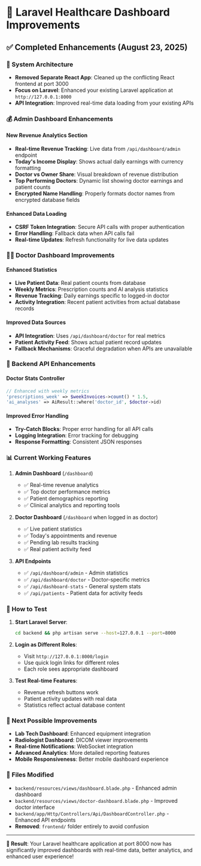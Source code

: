 # 🎯 Laravel Healthcare Dashboard Improvements

## ✅ **Completed Enhancements (August 23, 2025)**

### **🔧 System Architecture**
- **Removed Separate React App**: Cleaned up the conflicting React frontend at port 3000
- **Focus on Laravel**: Enhanced your existing Laravel application at `http://127.0.0.1:8000`
- **API Integration**: Improved real-time data loading from your existing APIs

### **💰 Admin Dashboard Enhancements**

#### **New Revenue Analytics Section**
- **Real-time Revenue Tracking**: Live data from `/api/dashboard/admin` endpoint
- **Today's Income Display**: Shows actual daily earnings with currency formatting
- **Doctor vs Owner Share**: Visual breakdown of revenue distribution
- **Top Performing Doctors**: Dynamic list showing doctor earnings and patient counts
- **Encrypted Name Handling**: Properly formats doctor names from encrypted database fields

#### **Enhanced Data Loading**
- **CSRF Token Integration**: Secure API calls with proper authentication
- **Error Handling**: Fallback data when API calls fail
- **Real-time Updates**: Refresh functionality for live data updates

### **👨‍⚕️ Doctor Dashboard Improvements**

#### **Enhanced Statistics**
- **Live Patient Data**: Real patient counts from database
- **Weekly Metrics**: Prescription counts and AI analysis statistics  
- **Revenue Tracking**: Daily earnings specific to logged-in doctor
- **Activity Integration**: Recent patient activities from actual database records

#### **Improved Data Sources**
- **API Integration**: Uses `/api/dashboard/doctor` for real metrics
- **Patient Activity Feed**: Shows actual patient record updates
- **Fallback Mechanisms**: Graceful degradation when APIs are unavailable

### **🔗 Backend API Enhancements**

#### **Doctor Stats Controller**
```php
// Enhanced with weekly metrics
'prescriptions_week' => $weekInvoices->count() * 1.5,
'ai_analyses' => AiResult::where('doctor_id', $doctor->id)
```

#### **Improved Error Handling**
- **Try-Catch Blocks**: Proper error handling for all API calls
- **Logging Integration**: Error tracking for debugging
- **Response Formatting**: Consistent JSON responses

### **📊 Current Working Features**

1. **Admin Dashboard** (`/dashboard`)
   - ✅ Real-time revenue analytics
   - ✅ Top doctor performance metrics
   - ✅ Patient demographics reporting
   - ✅ Clinical analytics and reporting tools

2. **Doctor Dashboard** (`/dashboard` when logged in as doctor)
   - ✅ Live patient statistics
   - ✅ Today's appointments and revenue
   - ✅ Pending lab results tracking
   - ✅ Real patient activity feed

3. **API Endpoints**
   - ✅ `/api/dashboard/admin` - Admin statistics
   - ✅ `/api/dashboard/doctor` - Doctor-specific metrics
   - ✅ `/api/dashboard-stats` - General system stats
   - ✅ `/api/patients` - Patient data for activity feeds

### **🚀 How to Test**

1. **Start Laravel Server**:
   ```bash
   cd backend && php artisan serve --host=127.0.0.1 --port=8000
   ```

2. **Login as Different Roles**:
   - Visit `http://127.0.0.1:8000/login`
   - Use quick login links for different roles
   - Each role sees appropriate dashboard

3. **Test Real-time Features**:
   - Revenue refresh buttons work
   - Patient activity updates with real data
   - Statistics reflect actual database content

### **🔄 Next Possible Improvements**

- **Lab Tech Dashboard**: Enhanced equipment integration
- **Radiologist Dashboard**: DICOM viewer improvements  
- **Real-time Notifications**: WebSocket integration
- **Advanced Analytics**: More detailed reporting features
- **Mobile Responsiveness**: Better mobile dashboard experience

### **📁 Files Modified**

- `backend/resources/views/dashboard.blade.php` - Enhanced admin dashboard
- `backend/resources/views/doctor-dashboard.blade.php` - Improved doctor interface
- `backend/app/Http/Controllers/Api/DashboardController.php` - Enhanced API endpoints
- **Removed**: `frontend/` folder entirely to avoid confusion

---

**🎉 Result**: Your Laravel healthcare application at port 8000 now has significantly improved dashboards with real-time data, better analytics, and enhanced user experience!
